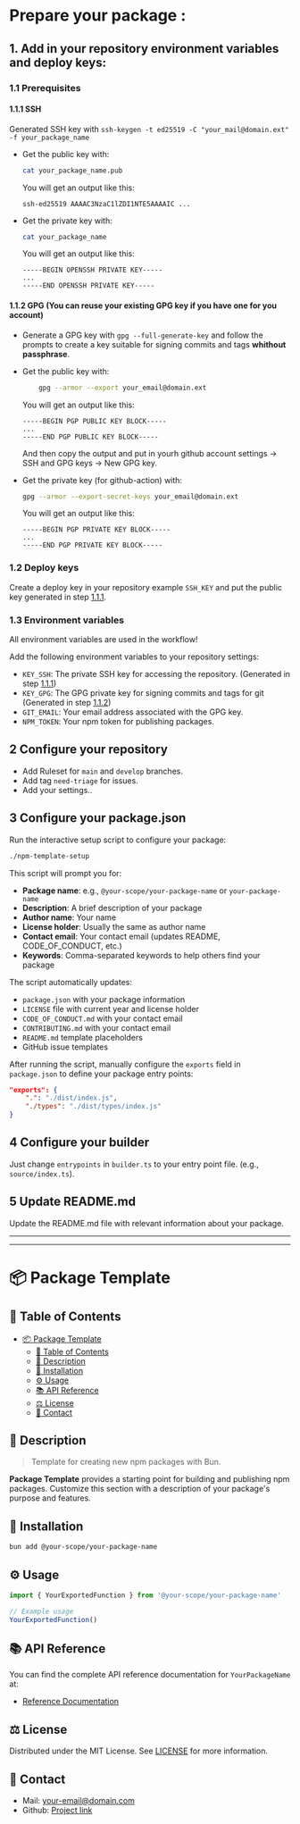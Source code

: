 # Prepare your package :

## 1. Add in your repository environment variables and deploy keys:

### 1.1 Prerequisites

#### 1.1.1 SSH
Generated SSH key with `ssh-keygen -t ed25519 -C "your_mail@domain.ext" -f your_package_name`

- Get the public key with:
	```bash
	cat your_package_name.pub
	```
	You will get an output like this:
	```
	ssh-ed25519 AAAAC3NzaC1lZDI1NTE5AAAAIC ...
	```

- Get the private key with:
	```bash
	cat your_package_name
	```
	You will get an output like this:
	```
	-----BEGIN OPENSSH PRIVATE KEY-----
	...
	-----END OPENSSH PRIVATE KEY-----
	```

#### 1.1.2 GPG **(You can reuse your existing GPG key if you have one for you account)**

- Generate a GPG key with `gpg --full-generate-key` and follow the prompts to create a key suitable for signing commits and tags **whithout passphrase**.

- Get the public key with:
	```bash
		gpg --armor --export your_email@domain.ext
	```
	
	You will get an output like this:
	```
	-----BEGIN PGP PUBLIC KEY BLOCK-----
	...
	-----END PGP PUBLIC KEY BLOCK-----
	```
	And then copy the output and put in yourh github account settings -> SSH and GPG keys -> New GPG key.

- Get the private key (for github-action) with:
	```bash
	gpg --armor --export-secret-keys your_email@domain.ext
	```
	You will get an output like this:
	```
	-----BEGIN PGP PRIVATE KEY BLOCK-----
	...
	-----END PGP PRIVATE KEY BLOCK-----
	```

### 1.2 Deploy keys
Create a deploy key in your repository example `SSH_KEY` and put the public key generated in step [1.1.1](#111-ssh).

### 1.3 Environment variables

All environment variables are used in the workflow!

Add the following environment variables to your repository settings:

- `KEY_SSH`: The private SSH key for accessing the repository. (Generated in step [1.1.1](#111-ssh))
- `KEY_GPG`: The GPG private key for signing commits and tags for git (Generated in step [1.1.2](#112-gpg))
- `GIT_EMAIL`: Your email address associated with the GPG key.
- `NPM_TOKEN`: Your npm token for publishing packages.

## 2 Configure your repository
- Add Ruleset for `main` and `develop` branches.
- Add tag `need-triage` for issues.
- Add your settings..

## 3 Configure your package.json

Run the interactive setup script to configure your package:

```bash
./npm-template-setup
```

This script will prompt you for:
- **Package name**: e.g., `@your-scope/your-package-name` or `your-package-name`
- **Description**: A brief description of your package
- **Author name**: Your name
- **License holder**: Usually the same as author name
- **Contact email**: Your contact email (updates README, CODE_OF_CONDUCT, etc.)
- **Keywords**: Comma-separated keywords to help others find your package

The script automatically updates:
- `package.json` with your package information
- `LICENSE` file with current year and license holder
- `CODE_OF_CONDUCT.md` with your contact email
- `CONTRIBUTING.md` with your contact email
- `README.md` template placeholders
- GitHub issue templates

After running the script, manually configure the `exports` field in `package.json` to define your package entry points:

```json
"exports": {
	".": "./dist/index.js",
	"./types": "./dist/types/index.js"
}
```

## 4 Configure your builder
Just change `entrypoints` in `builder.ts` to your entry point file. (e.g., `source/index.ts`).

## 5 Update README.md
Update the README.md file with relevant information about your package.

---
---
<!-- You Can Remove all content above this line -->

# 📦 Package Template

## 📌 Table of Contents

- [📦 Package Template](#-package-template)
	- [📌 Table of Contents](#-table-of-contents)
	- [📝 Description](#-description)
	- [🔧 Installation](#-installation)
	- [⚙️ Usage](#-usage)
	- [📚 API Reference](#-api-reference)
	- [⚖️ License](#-license)
	- [📧 Contact](#-contact)

## 📝 Description

> Template for creating new npm packages with Bun.

**Package Template** provides a starting point for building and publishing npm packages. Customize this section with a description of your package's purpose and features.

## 🔧 Installation

```bash
bun add @your-scope/your-package-name
```

## ⚙️ Usage

```ts
import { YourExportedFunction } from '@your-scope/your-package-name'

// Example usage
YourExportedFunction()
```

## 📚 API Reference

You can find the complete API reference documentation for `YourPackageName` at:

- [Reference Documentation](https://your-package-docs.com)

## ⚖️ License

Distributed under the MIT License. See [LICENSE](./LICENSE) for more information.

## 📧 Contact

- Mail: [your-email@domain.com](mailto:your-email@domain.com)
- Github: [Project link](https://github.com/your-username/your-repo)

